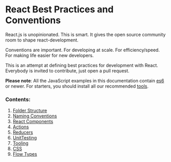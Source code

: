 # React Best Practices and Conventions

React.js is unopinionated. This is smart. It gives the open source community room to shape react-development.

Conventions are important. For developing at scale. For efficiency/speed. For making life easier for new developers.

This is an attempt at defining best practices for development with React. Everybody is invited to contribute, just open a pull request.

__Please note__: All the JavaScript examples in this documentation contain [es6](http://es6-features.org/) or newer.
For starters, you should install all our recommended [tools](Tooling.md).

### Contents:

1. [Folder Structure](FolderStructure.md)
2. [Naming Conventions](NamingConventions.md)
3. [React Components](ReactComponents.md)
4. [Actions](Actions.md)
5. [Reducers](Reducers.md)
6. [UnitTesting](UnitTesting.md)
7. [Tooling](Tooling.md)
8. [CSS](Css.md)
9. [Flow Types](Flow.md)
